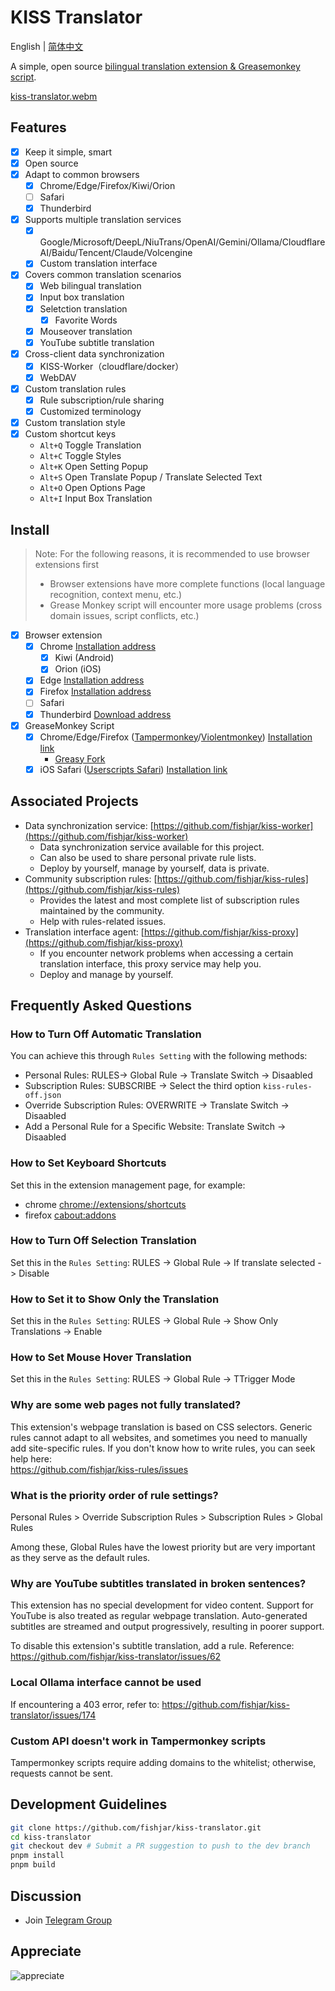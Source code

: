 # KISS Translator

English | [简体中文](README.md)

A simple, open source [bilingual translation extension & Greasemonkey script](https://github.com/fishjar/kiss-translator).

[kiss-translator.webm](https://github.com/fishjar/kiss-translator/assets/1157624/f7ba8a5c-e4a8-4d5a-823a-5c5c67a0a47f)

## Features

- [x] Keep it simple, smart
- [x] Open source
- [x] Adapt to common browsers
  - [x] Chrome/Edge/Firefox/Kiwi/Orion
  - [ ] Safari
  - [x] Thunderbird
- [x] Supports multiple translation services
  - [x] Google/Microsoft/DeepL/NiuTrans/OpenAI/Gemini/Ollama/CloudflareAI/Baidu/Tencent/Claude/Volcengine
  - [x] Custom translation interface
- [x] Covers common translation scenarios
  - [x] Web bilingual translation
  - [x] Input box translation
  - [x] Seletction translation
    - [x] Favorite Words
  - [x] Mouseover translation
  - [x] YouTube subtitle translation
- [x] Cross-client data synchronization
  - [x] KISS-Worker（cloudflare/docker）
  - [x] WebDAV
- [x] Custom translation rules
  - [x] Rule subscription/rule sharing
  - [x] Customized terminology
- [x] Custom translation style
- [x] Custom shortcut keys
  - `Alt+Q` Toggle Translation
  - `Alt+C` Toggle Styles
  - `Alt+K` Open Setting Popup
  - `Alt+S` Open Translate Popup / Translate Selected Text
  - `Alt+O` Open Options Page
  - `Alt+I` Input Box Translation

## Install

> Note: For the following reasons, it is recommended to use browser extensions first
>
> - Browser extensions have more complete functions (local language recognition, context menu, etc.)
> - Grease Monkey script will encounter more usage problems (cross domain issues, script conflicts, etc.)

- [x] Browser extension
  - [x] Chrome [Installation address](https://chrome.google.com/webstore/detail/kiss-translator/bdiifdefkgmcblbcghdlonllpjhhjgof?hl=zh-CN)
    - [x] Kiwi (Android)
    - [x] Orion (iOS)
  - [x] Edge [Installation address](https://microsoftedge.microsoft.com/addons/detail/%E7%AE%80%E7%BA%A6%E7%BF%BB%E8%AF%91/jemckldkclkinpjighnoilpbldbdmmlh?hl=zh-CN)
  - [x] Firefox [Installation address](https://addons.mozilla.org/zh-CN/firefox/addon/kiss-translator/)
  - [ ] Safari
  - [x] Thunderbird [Download address](https://github.com/fishjar/kiss-translator/releases)
- [x] GreaseMonkey Script
  - [x] Chrome/Edge/Firefox ([Tampermonkey](https://www.tampermonkey.net/)/[Violentmonkey](https://violentmonkey.github.io/)) [Installation link](https://fishjar.github.io/kiss-translator/kiss-translator.user.js)
    - [Greasy Fork](https://greasyfork.org/zh-CN/scripts/472840-kiss-translator)
  - [x] iOS Safari ([Userscripts Safari](https://github.com/quoid/userscripts)) [Installation link](https://fishjar.github.io/kiss-translator/kiss-translator-ios-safari.user.js)

## Associated Projects

- Data synchronization service: [https://github.com/fishjar/kiss-worker](https://github.com/fishjar/kiss-worker)
  - Data synchronization service available for this project.
  - Can also be used to share personal private rule lists.
  - Deploy by yourself, manage by yourself, data is private.
- Community subscription rules: [https://github.com/fishjar/kiss-rules](https://github.com/fishjar/kiss-rules)
  - Provides the latest and most complete list of subscription rules maintained by the community.
  - Help with rules-related issues.
- Translation interface agent: [https://github.com/fishjar/kiss-proxy](https://github.com/fishjar/kiss-proxy)
  - If you encounter network problems when accessing a certain translation interface, this proxy service may help you.
  - Deploy and manage by yourself.

## Frequently Asked Questions

### How to Turn Off Automatic Translation

You can achieve this through `Rules Setting` with the following methods:

- Personal Rules: RULES-> Global Rule -> Translate Switch -> Disaabled
- Subscription Rules: SUBSCRIBE -> Select the third option `kiss-rules-off.json`
- Override Subscription Rules: OVERWRITE -> Translate Switch -> Disaabled
- Add a Personal Rule for a Specific Website: Translate Switch -> Disaabled

### How to Set Keyboard Shortcuts

Set this in the extension management page, for example:

- chrome [chrome://extensions/shortcuts](chrome://extensions/shortcuts)
- firefox [cabout:addons](about:addons)

### How to Turn Off Selection Translation

Set this in the `Rules Setting`: RULES -> Global Rule -> If translate selected -> Disable

### How to Set it to Show Only the Translation

Set this in the `Rules Setting`: RULES -> Global Rule -> Show Only Translations -> Enable

### How to Set Mouse Hover Translation

Set this in the `Rules Setting`: RULES -> Global Rule -> TTrigger Mode

### Why are some web pages not fully translated?

This extension's webpage translation is based on CSS selectors. Generic rules cannot adapt to all websites, and sometimes you need to manually add site-specific rules. If you don't know how to write rules, you can seek help here:  
https://github.com/fishjar/kiss-rules/issues

### What is the priority order of rule settings?

Personal Rules > Override Subscription Rules > Subscription Rules > Global Rules

Among these, Global Rules have the lowest priority but are very important as they serve as the default rules.

### Why are YouTube subtitles translated in broken sentences?

This extension has no special development for video content. Support for YouTube is also treated as regular webpage translation. Auto-generated subtitles are streamed and output progressively, resulting in poorer support.

To disable this extension's subtitle translation, add a rule. Reference: https://github.com/fishjar/kiss-translator/issues/62

### Local Ollama interface cannot be used

If encountering a 403 error, refer to: https://github.com/fishjar/kiss-translator/issues/174

### Custom API doesn't work in Tampermonkey scripts

Tampermonkey scripts require adding domains to the whitelist; otherwise, requests cannot be sent.

## Development Guidelines

```sh
git clone https://github.com/fishjar/kiss-translator.git
cd kiss-translator
git checkout dev # Submit a PR suggestion to push to the dev branch
pnpm install
pnpm build
```

## Discussion

- Join [Telegram Group](https://t.me/+RRCu_4oNwrM2NmFl)

## Appreciate

![appreciate](https://github.com/fishjar/kiss-translator/assets/1157624/ebaecabe-2934-4172-8085-af236f5ee399)
